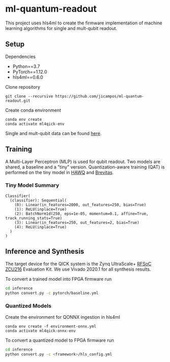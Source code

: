 # ml-quantum-readout
This project uses hls4ml to create the firmware implementation of machine learning algorithms for single and mult-qubit readout.

## Setup

Dependencies 
* Python==3.7
* PyTorch==1.12.0
* hls4ml==0.6.0

Clone repository
```
git clone --recursive https://github.com/jicampos/ml-quantum-readout.git
```

Create conda environment
```
conda env create
conda activate ml4qick-env
```

Single and mult-qubit data can be found [here](https://urldefense.proofpoint.com/v2/url?u=https-3A__purdue0-2Dmy.sharepoint.com_-3Af-3A_g_personal_oyesilyu-5Fpurdue-5Fedu_EuhbLM-2DwFApNiX9Mh5ZMeIEBG3dGqSIPgwN21j5S30nxvQ-3Fe-3DCDc3Xi&d=DwMFAg&c=gRgGjJ3BkIsb5y6s49QqsA&r=3tXuppM5Ux2UBnxU0DCrdSagIS9IpvGOlIFtsYfyWuc&m=5R-PzD5Udxkr2BBA9AYXREVhYselyKDYk_-1g6QMka_dPV3VTCVJe4id5PFOgpLq&s=fUu9yFLybrPN_AYcDhfBiQoXf5RlOAwbo6DmsD3CiqU&e=).

## Training 
A Multi-Layer Perceptron (MLP) is used for qubit readout. Two models are shared, a baseline and a "tiny" version.
Quantization-aware training (QAT) is performed on the tiny model in [HAWQ](https://github.com/Zhen-Dong/HAWQ) and [Brevitas](https://github.com/Xilinx/brevitas).

### Tiny Model Summary 
```
Classifier(
  (classifier): Sequential(
    (0): Linear(in_features=2000, out_features=250, bias=True)
    (1): ReLU(inplace=True)
    (2): BatchNorm1d(250, eps=1e-05, momentum=0.1, affine=True, track_running_stats=True)
    (3): Linear(in_features=250, out_features=2, bias=True)
    (4): ReLU(inplace=True)
  )
)
```

## Inference and Synthesis
The target device for the QICK system is the Zynq UltraScale+ [RFSoC ZCU216](https://www.xilinx.com/products/boards-and-kits/zcu216.html) Evaluation Kit. We use Vivado 2020.1 for all synthesis results.

To convert a trained model into FPGA firmware run
```bash 
cd inference
python convert.py -c pytorch/baseline.yml
```

### Quantized Models
Create the environment for QONNX ingestion in hls4ml
```
conda env create -f environment-onnx.yml
conda activate ml4qick-onnx-env
```

To convert a quantized model to FPGA firmware run
```bash
cd inference 
python convert.py -c <framework>/hls_config.yml
```
